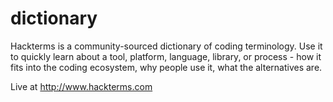 # dictionary
Hackterms is a community-sourced dictionary of coding terminology. Use it to quickly learn about a tool, platform, language, library, or process - how it fits into the coding ecosystem, why people use it, what the alternatives are.

Live at http://www.hackterms.com
